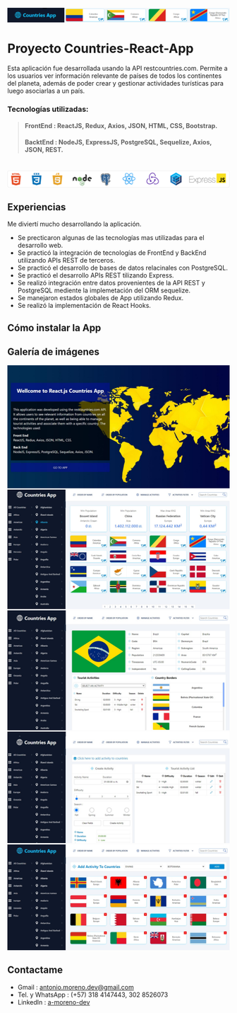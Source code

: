 ![Menu bar countries pi!](/assets/img/banner.png "Menu bar countries pi")

# **Proyecto Countries-React-App**

Esta aplicación fue desarrollada usando la API restcountries.com. Permite a los usuarios ver información relevante de países de todos los continentes del planeta, además de poder crear y gestionar actividades turísticas para luego asociarlas a un país. 


### **Tecnologías utilizadas:**
>#### **FrontEnd** : ReactJS, Redux, Axios, JSON, HTML, CSS, Bootstrap.
>#### **BacktEnd** : NodeJS, ExpressJS, PostgreSQL, Sequelize, Axios, JSON, REST.

#
![Web develop technologies!](/assets/img/technologies.png "Web develop technologies")

## Experiencias
Me diviertí mucho desarrollando la aplicación.
- Se precticaron algunas de las tecnologías mas utilizadas para el desarrollo web.
- Se practicó la integración de tecnologías de FrontEnd y BackEnd utilizando APIs REST de terceros.
- Se practicó el desarrollo de bases de datos relacinales con PostgreSQL.
- Se practicó el desarrollo APIs REST tilizando Express.
- Se realizó integración entre datos provenientes de la API REST y PostgreSQL mediente la implemetación del ORM sequelize. 
- Se manejaron estados globales de App utilizando Redux.
- Se realizó la implementación de React Hooks.

## Cómo instalar la App

## Galería de imágenes
![Landing!](/assets/img/landing.jpg "Landing")
![Index!](/assets/img/index.jpg "Index")
![Detalles!](/assets/img/detalle.jpg "Detalles")
![Form!](/assets/img/form.jpg "Form")
![Activities!](/assets/img/addactivities.jpg "Activities")
## Contactame
- Gmail : <antonio.moreno.dev@gmail.com>
- Tel. y WhatsApp : (+57) 318 4147443, 302 8526073
- LinkedIn : [a-moreno-dev](https://www.linkedin.com/in/a-moreno-dev/)

